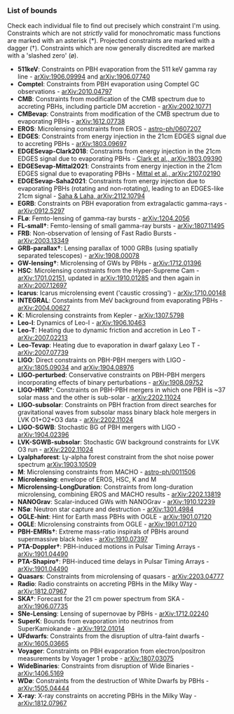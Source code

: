 ### List of bounds

Check each individual file to find out precisely which constraint I'm using.
Constraints which are not *strictly* valid for monochromatic mass functions are marked with an asterisk (*). Projected constraints are marked with a dagger (†). Constraints which are now generally discredited are marked with a 'slashed zero' (ø).

- **511keV**: Constraints on PBH evaporation from the 511 keV gamma ray line - [arXiv:1906.09994](https://arxiv.org/abs/1906.09994) and [arXiv:1906.07740](https://arxiv.org/abs/1906.07740)  
- **Comptel**: Constraints from PBH evaporation using Comptel GC observations - [arXiv:2010.04797](https://arxiv.org/abs/2010.04797)  
- **CMB**: Constraints from modification of the CMB spectrum due to accreting PBHs, including particle DM accretion - [arXiv:2002.10771](https://arxiv.org/abs/2002.10771)  
- **CMBevap**: Constraints from modification of the CMB spectrum due to evaporating PBHs - [arXiv:1612.07738](https://arxiv.org/abs/1612.07738)
- **EROS**: Microlensing constraints from EROS - [astro-ph/0607207](https://arxiv.org/abs/astro-ph/0607207)  
- **EDGES**: Constraints from energy injection in the 21cm EDGES signal due to accreting PBHs - [arXiv:1803.09697](https://arxiv.org/abs/1803.09697)  
- **EDGESevap-Clark2018**: Constraints from energy injection in the 21cm EDGES signal due to evaporating PBHs - [Clark et al., arXiv:1803.09390](https://arxiv.org/abs/1803.09390)  
- **EDGESevap-Mittal2021**: Constraints from energy injection in the 21cm EDGES signal due to evaporating PBHs - [Mittal et al., arXiv:2107.02190](https://arxiv.org/abs/2107.02190)
- **EDGESevap-Saha2021**: Constraints from energy injection due to evaporating PBHs (rotating and non-rotating), leading to an EDGES-like 21cm signal - [Saha & Laha, arXiv:2112.10794](https://arxiv.org/abs/2112.10794)  
- **EGRB**: Constraints on PBH evaporation from extragalactic gamma-rays - [arXiv:0912.5297](https://arxiv.org/abs/0912.5297)  
- **FLø**: Femto-lensing of gamma-ray bursts - [arXiv:1204.2056](https://arxiv.org/abs/1204.2056)  
- **FL-small†**: Femto-lensing of small gamma-ray bursts - [arXiv:1807.11495](https://arxiv.org/abs/1807.11495)  
- **FRB**: Non-observation of lensing of Fast Radio Bursts - [arXiv:2003.13349](https://arxiv.org/abs/2003.13349)  
- **GRB-parallax†**: Lensing parallax of 1000 GRBs (using spatially separated telescopes) - [arXiv:1908.00078](https://arxiv.org/abs/1908.00078)  
- **GW-lensing†**: Microlensing of GWs by PBHs - [arXiv:1712.01396](https://arxiv.org/abs/1712.01396)  
- **HSC**: Microlensing constraints from the Hyper-Supreme Cam - [arXiv:1701.02151](https://arxiv.org/abs/1701.02151), updated in [arXiv:1910.01285](https://arxiv.org/abs/1910.01285) and then again in [arXiv:2007.12697](https://arxiv.org/abs/2007.12697) 
- **Icarus**: Icarus microlensing event ('caustic crossing') - [arXiv:1710.00148](https://arxiv.org/abs/1710.00148)  
- **INTEGRAL**: Constaints from MeV background from evaporating PBHs - [arXiv:2004.00627](https://arxiv.org/abs/2004.00627)  
- **K**: Microlensing constraints from Kepler - [arXiv:1307.5798](https://arxiv.org/abs/1307.5798)  
- **Leo-I**: Dynamics of Leo-I -  [arXiv:1906.10463](https://arxiv.org/abs/1906.10463)  
- **Leo-T**: Heating due to dynamic friction and accretion in Leo T - [arXiv:2007.02213](https://arxiv.org/abs/2007.02213)  
- **Leo-Tevap**: Heating due to evaporation in dwarf galaxy Leo T - [arXiv:2007.07739](https://arxiv.org/abs/2007.07739)  
- **LIGO**: Direct constraints on PBH-PBH mergers with LIGO - [arXiv:1805.09034](https://arxiv.org/abs/1805.09034) and [arXiv:1904.08976](https://arxiv.org/abs/1904.08976)  
- **LIGO-perturbed**: Conservative constraints on PBH-PBH mergers incorporating effects of binary perturbations - [arXiv:1908.09752](https://arxiv.org/abs/1908.09752)  
- **LIGO-HMR***: Constraints on PBH-PBH mergers in which one PBH is ~37 solar mass and the other is sub-solar - [arXiv:2202.11024](https://arxiv.org/abs/2202.11024) 
- **LIGO-subsolar**: Constraints on PBH fraction from direct searches for gravitational waves from subsolar mass binary black hole mergers in LVK O1+O2+O3 data - [arXiv:2202.11024](https://arxiv.org/abs/2202.11024)
- **LIGO-SGWB**: Stochastic BG of PBH mergers with LIGO - [arXiv:1904.02396](https://arxiv.org/abs/1904.02396)  
- **LVK-SGWB-subsolar**: Stochastic GW background constraints for LVK O3 run - [arXiv:2202.11024](https://arxiv.org/abs/2202.11024)  
- **Lyalphaforest**: Ly-alpha forest constraint from the shot noise power spectrum [arXiv:1903.10509](https://arxiv.org/abs/1903.10509)  
- **M**: Microlensing constraints from MACHO - [astro-ph/0011506](https://arxiv.org/abs/astro-ph/0011506)  
- **Microlensing**: envelope of EROS, HSC, K and M  
- **Microlensing-LongDuration**: Constraints from long-duration microlensing, combining EROS and MACHO results - [arXiv:2202.13819](https://arxiv.org/abs/2202.13819)  
- **NANOGrav**: Scalar-induced GWs with NANOGrav - [arXiv:1910.12239](https://arxiv.org/abs/1910.12239)
- **NSø**: Neutron star capture and destruction - [arXiv:1301.4984](https://arxiv.org/abs/1301.4984)  
- **OGLE-hint**: Hint for Earth mass PBHs with OGLE - [arXiv:1901.07120](https://arxiv.org/abs/1901.07120)
- **OGLE**: Microlensing constraints from OGLE - [arXiv:1901.07120](https://arxiv.org/abs/1901.07120)  
- **PBH-EMRIs†**: Extreme mass-ratio inspirals of PBHs around supermassive black holes - [arXiv:1910.07397](https://arxiv.org/abs/1910.07397)  
- **PTA-Doppler†**: PBH-induced motions in Pulsar Timing Arrays - [arXiv:1901.04490](https://arxiv.org/abs/1901.04490)  
- **PTA-Shapiro†**: PBH-induced time delays in Pulsar Timing Arrays - [arXiv:1901.04490](https://arxiv.org/abs/1901.04490)  
- **Quasars**: Constraints from microlensing of quasars - [arXiv:2203.04777](https://arxiv.org/abs/2203.04777)
- **Radio**: Radio constraints on accreting PBHs in the Milky Way - [arXiv:1812.07967](https://arxiv.org/abs/1812.07967)  
- **SKA†**: Forecast for the 21 cm power spectrum from SKA - [arXiv:1906.07735](https://arxiv.org/abs/1906.07735)  
- **SNe-Lensing**: Lensing of supernovae by PBHs - [arXiv:1712.02240](https://arxiv.org/abs/1712.02240)  
- **SuperK**: Bounds from evaporation into neutrinos from SuperKamiokande - [arXiv:1912.01014](https://arxiv.org/abs/1912.01014)  
- **UFdwarfs**: Constraints from the disruption of ultra-faint dwarfs - [arXiv:1605.03665](https://arxiv.org/abs/1605.03665)  
- **Voyager**: Constraints on PBH evaporation from electron/positron measurements by Voyager 1 probe - [arXiv:1807.03075](https://arxiv.org/abs/1807.03075)  
- **WideBinaries**: Constraints from disruption of Wide Binaries - [arXiv:1406.5169](https://arxiv.org/abs/1406.5169)  
- **WDø**: Constraints from the destruction of White Dwarfs by PBHs - [arXiv:1505.04444](https://arxiv.org/abs/1505.04444)   
- **X-ray**: X-ray constraints on accreting PBHs in the Milky Way - [arXiv:1812.07967](https://arxiv.org/abs/1812.07967)  

